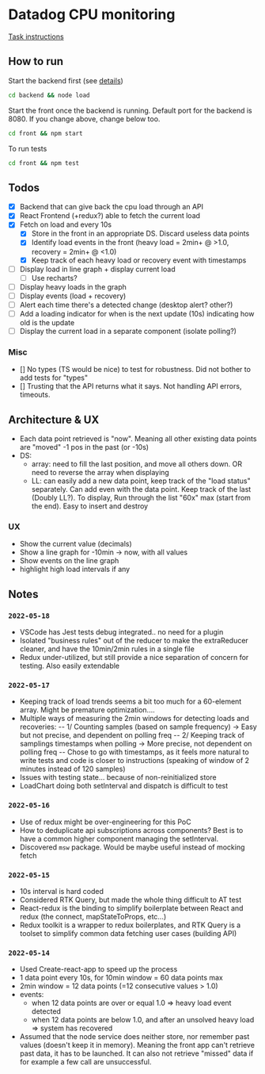 # Datadog CPU monitoring

[Task instructions](instructions.md)

## How to run

Start the backend first (see [details](backend/readme.md))

```bash
cd backend && node load
```

Start the front once the backend is running. Default port for the backend is 8080. If you change above, change below too.

```bash
cd front && npm start
```

To run tests
```bash
cd front && npm test
```

## Todos

- [x] Backend that can give back the cpu load through an API
- [x] React Frontend (+redux?) able to fetch the current load
- [x] Fetch on load and every 10s
    - [x] Store in the front in an appropriate DS. Discard useless data points
    - [x] Identify load events in the front (heavy load = 2min+ @ >1.0, recovery = 2min+ @ <1.0)
    - [x] Keep track of each heavy load or recovery event with timestamps
- [ ] Display load in line graph + display current load
    - [ ] Use recharts?
- [ ] Display heavy loads in the graph
- [ ] Display events (load + recovery)
- [ ] Alert each time there's a detected change (desktop alert? other?)
- [ ] Add a loading indicator for when is the next update (10s) indicating how old is the update
- [ ] Display the current load in a separate component (isolate polling?)

### Misc

- [] No types (TS would be nice) to test for robustness. Did not bother to add tests for "types"
- [] Trusting that the API returns what it says. Not handling API errors, timeouts.

## Architecture & UX

- Each data point retrieved is "now". Meaning all other existing data points are "moved" -1 pos in the past (or -10s)
- DS: 
    - array: need to fill the last position, and move all others down. OR need to reverse the array when displaying
    - LL: can easily add a new data point, keep track of the "load status" separately. Can add even with the data point. Keep track of the last (Doubly LL?). To display, Run through the list "60x" max (start from the end). Easy to insert and destroy

### UX

- Show the current value (decimals)
- Show a line graph for -10min -> now, with all values
- Show events on the line graph
- highlight high load intervals if any

## Notes

### `2022-05-18`

- VSCode has Jest tests debug integrated.. no need for a plugin
- Isolated "business rules" out of the reducer to make the extraReducer cleaner, and have the 10min/2min rules in a single file
- Redux under-utilized, but still provide a nice separation of concern for testing. Also easily extendable

### `2022-05-17`

- Keeping track of load trends seems a bit too much for a 60-element array. Might be premature optimization....
- Multiple ways of measuring the 2min windows for detecting loads and recoveries:
-- 1/ Counting samples (based on sample frequency) -> Easy but not precise, and dependent on polling freq
-- 2/ Keeping track of samplings timestamps when polling -> More precise, not dependent on polling freq
-- Chose to go with timestamps, as it feels more natural to write tests and code is closer to instructions (speaking of window of 2 minutes instead of 120 samples)
- Issues with testing state... because of non-reinitialized store
- LoadChart doing both setInterval and dispatch is difficult to test

### `2022-05-16`

- Use of redux might be over-engineering for this PoC
- How to deduplicate api subscriptions across components? Best is to have a common higher component managing the setInterval.
- Discovered `msw` package. Would be maybe useful instead of mocking fetch

### `2022-05-15`

- 10s interval is hard coded
- Considered RTK Query, but made the whole thing difficult to AT test
- React-redux is the binding to simplify boilerplate between React and redux (the connect, mapStateToProps, etc...)
- Redux toolkit is a wrapper to redux boilerplates, and RTK Query is a toolset to simplify common data fetching user cases (building API)

### `2022-05-14`

- Used Create-react-app to speed up the process
- 1 data point every 10s, for 10min window = 60 data points max
- 2min window = 12 data points (=12 consecutive values > 1.0)
- events: 
    - when 12 data points are over or equal 1.0 => heavy load event detected
    - when 12 data points are below 1.0, and after an unsolved heavy load => system has recovered
- Assumed that the node service does neither store, nor remember past values (doesn't keep it in memory). Meaning the front app can't retrieve past data, it has to be launched. It can also not retrieve "missed" data if for example a few call are unsuccessful.

